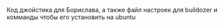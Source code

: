 Код джойстика для Борислава, а также файл настроек для buildozer и комманды чтобы его установить на ubuntu
